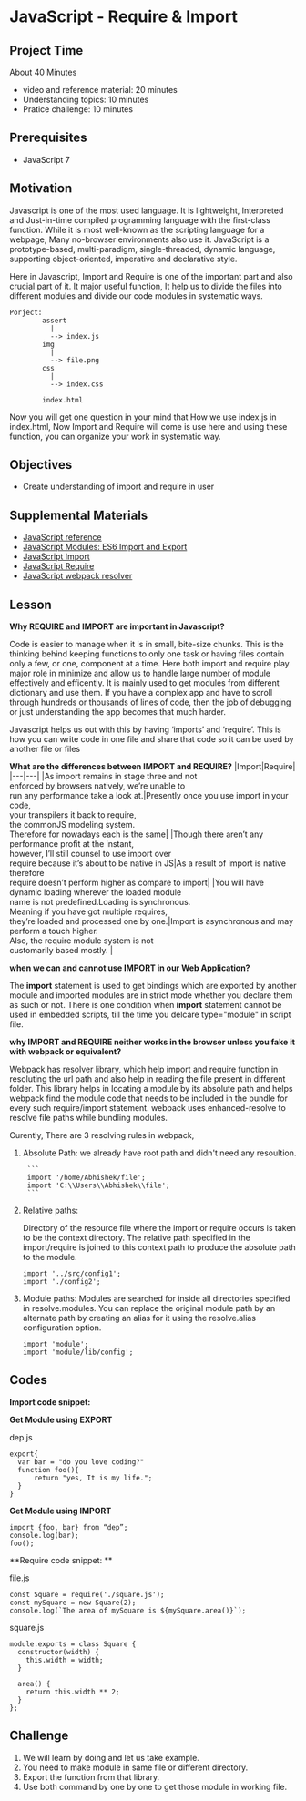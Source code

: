 # JavaScript - Require & Import

## Project Time

About 40 Minutes

- video and reference material: 20 minutes
- Understanding topics: 10 minutes 
- Pratice challenge: 10 minutes

## Prerequisites

- JavaScript 7

## Motivation

Javascript is one of the most used language. It is lightweight, Interpreted and Just-in-time compiled programming language with the first-class function. While it is most well-known as the scripting language for a webpage, Many no-browser environments also use it. JavaScript is a prototype-based, multi-paradigm, single-threaded, dynamic language, supporting object-oriented, imperative and declarative style.

Here in Javascript, Import and Require is one of the important part and  also crucial part of it. It major useful function, It help us to divide the files into different modules and divide our code modules in systematic ways.

```
Porject:
        assert
          |
          --> index.js
        img
          |
          --> file.png
        css
          |
          --> index.css
          
        index.html
```
Now you will get one question in your mind that How we use index.js in index.html, Now Import and Require will come is use here and using these function, you can organize your work in systematic way.

## Objectives

- Create understanding of import and require in user

## Supplemental Materials

- [JavaScript reference](https://developer.mozilla.org/en-US/docs/Web/JavaScript/Reference)
- [JavaScript Modules: ES6 Import and Export](https://www.youtube.com/watch?v=_3oSWwapPKQ)
- [JavaScript Import](https://developer.mozilla.org/en-US/docs/Web/JavaScript/Reference/Statements/import)
- [JavaScript Require](https://nodejs.org/en/knowledge/getting-started/what-is-require/)
- [JavaScript webpack resolver](https://webpack.js.org/concepts/module-resolution/)

## Lesson

**Why REQUIRE and IMPORT are important in Javascript?**

Code is easier to manage when it is in small, bite-size chunks. This is the thinking behind keeping functions to only one task or having files contain only a few, or one, component at a time. Here both import and require play major role in minimize and allow us to handle large number of module effectively and efficently. It is mainly used to get modules from different dictionary and use them. If you have a complex app and have to scroll through hundreds or thousands of lines of code, then the job of debugging or just understanding the app becomes that much harder.

Javascript helps us out with this by having ‘imports’ and ‘require’. This is how you can write code in one file and share that code so it can be used by another file or files

**What are the differences between IMPORT and REQUIRE?**
|Import|Require|
|---|---|
|As import remains in stage three and not<br> enforced by browsers natively, we’re unable to<br> run any performance take a look at.|Presently once you use import in your code,<br> your transpilers it back to require,<br> the commonJS modeling system. <br>Therefore for nowadays each is the same|
|Though there aren’t any performance profit at the instant,<br> however, I’ll still counsel to use import over<br> require because it’s about to be native in JS|As a result of import is native therefore<br>require doesn’t perform higher as compare to import|
|You will have dynamic loading wherever the loaded module<br> name is not predefined.Loading is synchronous.<br> Meaning if you have got multiple requires,<br> they’re loaded and processed one by one.|Import is asynchronous and may perform a touch higher.<br> Also, the require module system is not<br> customarily based mostly. |

**when we can and cannot use IMPORT in our Web Application?**

The **import** statement is used to get bindings which are exported by another module and imported modules are in strict mode whether you declare them as such or not. There is one condition when **import** statement cannot be used in embedded scripts, till the time you delcare type="module" in script file.

**why IMPORT and REQUIRE neither works in the browser unless you fake it with webpack or equivalent?**

Webpack has resolver library, which help import and require function in resoluting the url path and also help in reading the file present in different folder. This library helps in locating a module by its absolute path and  helps webpack find the module code that needs to be included in the bundle for every such require/import statement. webpack uses enhanced-resolve to resolve file paths while bundling modules.

Curently, There are 3 resolving rules in webpack,

1. Absolute Path:
      we already have root path and didn't need any resoultion.
      
        ```
        import '/home/Abhishek/file';
        import 'C:\\Users\\Abhishek\\file';
        ```
2. Relative paths:

      Directory of the resource file where the import or require occurs is taken to be the context directory. The relative path                                                          specified in the import/require is joined to this context path to produce the absolute path to the module.
      
      ```
      import '../src/config1';
      import './config2';
      ```
3. Module paths:
      Modules are searched for inside all directories specified in resolve.modules. You can replace the original module path by an alternate path by creating an alias for it using the resolve.alias configuration option.
      
      ```
      import 'module';
      import 'module/lib/config';
      ```

## Codes

**Import code snippet:**

**Get Module using EXPORT**

dep.js

```
export{
  var bar = "do you love coding?"
  function foo(){
      return "yes, It is my life.";
  }
}
```

**Get Module using IMPORT**

```
import {foo, bar} from “dep”;
console.log(bar);
foo();
```

**Require code snippet: **

file.js
```
const Square = require('./square.js');
const mySquare = new Square(2);
console.log(`The area of mySquare is ${mySquare.area()}`);
```

square.js
```
module.exports = class Square {
  constructor(width) {
    this.width = width;
  }

  area() {
    return this.width ** 2;
  }
};
```

## Challenge

1. We will learn by doing and let us take example.
2. You need to make module in same file or different directory.
3. Export the function from that library.
4. Use both command by one by one to get those module in working file.
